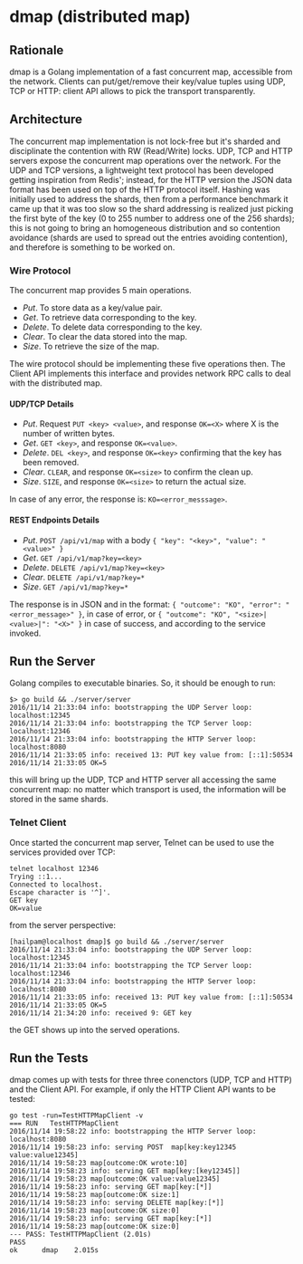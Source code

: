 # dmap (distributed map)

## Rationale
dmap is a Golang implementation of a fast concurrent map, accessible from the network. Clients can put/get/remove their key/value tuples using UDP, TCP or HTTP: client API allows to pick the transport transparently.

## Architecture
The concurrent map implementation is not lock-free but it's sharded and disciplinate the contention with RW (Read/Write) locks. UDP, TCP and HTTP servers expose the concurrent map operations over the network. For the UDP and TCP versions, a lightweight text protocol has been developed getting inspiration from Redis'; instead, for the HTTP version the JSON data format has been used on top of the HTTP protocol itself.
Hashing was initially used to address the shards, then from a performance benchmark it came up that it was too slow so the shard addressing is realized just picking the first byte of the key (0 to 255 number to address one of the 256 shards); this is not going to bring an homogeneous distribution and so contention avoidance (shards are used to spread out the entries avoiding contention), and therefore is something to be worked on. 

### Wire Protocol
The concurrent map provides 5 main operations.

- *Put*. To store data as a key/value pair.
- *Get*. To retrieve data corresponding to the key.
- *Delete*. To delete data corresponding to the key.
- *Clear*. To clear the data stored into the map.
- *Size*. To retrieve the size of the map. 

The wire protocol should be implementing these five operations then. The Client API implements this interface and provides network RPC calls to deal with the distributed map.

#### UDP/TCP Details

- *Put*. Request ```PUT <key> <value>```, and response ```OK=<X>``` where X is the number of written bytes.
- *Get*. ```GET <key>```, and response ```OK=<value>```.
- *Delete*. ```DEL <key>```, and response ```OK=<key>``` confirming that the key has been removed.
- *Clear*. ```CLEAR```, and response ```OK=<size>``` to confirm the clean up.
- *Size*.  ```SIZE```, and response ```OK=<size>``` to return the actual size.

In case of any error, the response is: ```KO=<error_messsage>```.

#### REST Endpoints Details

- *Put*. ```POST /api/v1/map``` with a body ```{ "key": "<key>", "value": "<value>" }```
- *Get*. ```GET /api/v1/map?key=<key>```
- *Delete*. ```DELETE /api/v1/map?key=<key>```
- *Clear*. ```DELETE /api/v1/map?key=*```
- *Size*. ```GET /api/v1/map?key=*```

The response is in JSON and in the format: ```{ "outcome": "KO", "error": "<error_message>" }```, in case of error, or ```{ "outcome": "KO", "<size>|<value>|": "<X>" }``` in case of success, and according to the service invoked.

## Run the Server
Golang compiles to executable binaries. So, it should be enough to run:

```
$> go build && ./server/server 
2016/11/14 21:33:04 info: bootstrapping the UDP Server loop: localhost:12345
2016/11/14 21:33:04 info: bootstrapping the TCP Server loop: localhost:12346
2016/11/14 21:33:04 info: bootstrapping the HTTP Server loop: localhost:8080
2016/11/14 21:33:05 info: received 13: PUT key value from: [::1]:50534
2016/11/14 21:33:05 OK=5
```

this will bring up the UDP, TCP and HTTP server all accessing the same concurrent map: no matter which transport is used, the information will be stored in the same shards.

### Telnet Client
Once started the concurrent map server, Telnet can be used to use the services provided over TCP:

```
telnet localhost 12346
Trying ::1...
Connected to localhost.
Escape character is '^]'.
GET key
OK=value
```

from the server perspective:

```
[hailpam@localhost dmap]$ go build && ./server/server 
2016/11/14 21:33:04 info: bootstrapping the UDP Server loop: localhost:12345
2016/11/14 21:33:04 info: bootstrapping the TCP Server loop: localhost:12346
2016/11/14 21:33:04 info: bootstrapping the HTTP Server loop: localhost:8080
2016/11/14 21:33:05 info: received 13: PUT key value from: [::1]:50534
2016/11/14 21:33:05 OK=5
2016/11/14 21:34:20 info: received 9: GET key
```

the GET shows up into the served operations.

## Run the Tests
dmap comes up with tests for three three conenctors (UDP, TCP and HTTP) and the Client API. For example, if only the HTTP Client API wants to be tested:

```
go test -run=TestHTTPMapClient -v
=== RUN   TestHTTPMapClient
2016/11/14 19:58:22 info: bootstrapping the HTTP Server loop: localhost:8080
2016/11/14 19:58:23 info: serving POST  map[key:key12345 value:value12345]
2016/11/14 19:58:23 map[outcome:OK wrote:10]
2016/11/14 19:58:23 info: serving GET map[key:[key12345]]
2016/11/14 19:58:23 map[outcome:OK value:value12345]
2016/11/14 19:58:23 info: serving GET map[key:[*]]
2016/11/14 19:58:23 map[outcome:OK size:1]
2016/11/14 19:58:23 info: serving DELETE map[key:[*]]
2016/11/14 19:58:23 map[outcome:OK size:0]
2016/11/14 19:58:23 info: serving GET map[key:[*]]
2016/11/14 19:58:23 map[outcome:OK size:0]
--- PASS: TestHTTPMapClient (2.01s)
PASS
ok  	dmap	2.015s
```

